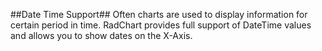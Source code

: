 ##Date Time Support##
Often charts are used to display information for certain period in time. RadChart provides full support of DateTime values and allows you to show dates on the X-Axis.